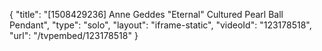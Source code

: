 {
    "title": "[1508429236] Anne Geddes \"Eternal\" Cultured  Pearl Ball Pendant",
    "type": "solo",
    "layout": "iframe-static",
    "videoId": "123178518",
    "url": "\/tvpembed\/123178518"
}